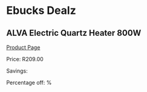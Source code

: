 
# Ebucks Dealz
## ALVA Electric Quartz Heater 800W
[Product Page](https://www.ebucks.com/web/shop/productSelected.do?prodId=1142145288&catId=704982758)

Price: R209.00

Savings: 

Percentage off: %
	